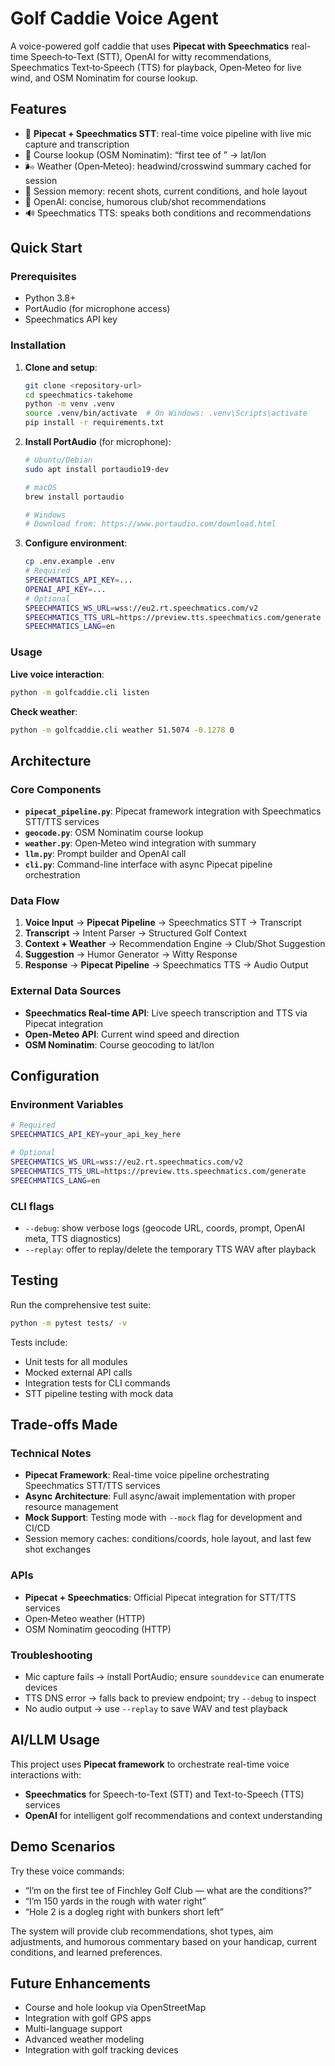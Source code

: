 # Golf Caddie Voice Agent

A voice-powered golf caddie that uses **Pipecat with Speechmatics** real-time Speech‑to‑Text (STT), OpenAI for witty recommendations, Speechmatics Text‑to‑Speech (TTS) for playback, Open‑Meteo for live wind, and OSM Nominatim for course lookup.

## Features

- 🎤 **Pipecat + Speechmatics STT**: real-time voice pipeline with live mic capture and transcription
- 🧭 Course lookup (OSM Nominatim): “first tee of <course>” → lat/lon
- 🌬️ Weather (Open‑Meteo): headwind/crosswind summary cached for session
- 🧠 Session memory: recent shots, current conditions, and hole layout
- 🤖 OpenAI: concise, humorous club/shot recommendations
- 🔊 Speechmatics TTS: speaks both conditions and recommendations

## Quick Start

### Prerequisites

- Python 3.8+
- PortAudio (for microphone access)
- Speechmatics API key

### Installation

1. **Clone and setup**:
   ```bash
   git clone <repository-url>
   cd speechmatics-takehome
   python -m venv .venv
   source .venv/bin/activate  # On Windows: .venv\Scripts\activate
   pip install -r requirements.txt
   ```

2. **Install PortAudio** (for microphone):
   ```bash
   # Ubuntu/Debian
   sudo apt install portaudio19-dev
   
   # macOS
   brew install portaudio
   
   # Windows
   # Download from: https://www.portaudio.com/download.html
   ```

3. **Configure environment**:
   ```bash
   cp .env.example .env
   # Required
   SPEECHMATICS_API_KEY=...
   OPENAI_API_KEY=...
   # Optional
   SPEECHMATICS_WS_URL=wss://eu2.rt.speechmatics.com/v2
   SPEECHMATICS_TTS_URL=https://preview.tts.speechmatics.com/generate
   SPEECHMATICS_LANG=en
   ```

### Usage

**Live voice interaction**:
```bash
python -m golfcaddie.cli listen
```

**Check weather**:
```bash
python -m golfcaddie.cli weather 51.5074 -0.1278 0
```

## Architecture

### Core Components

- **`pipecat_pipeline.py`**: Pipecat framework integration with Speechmatics STT/TTS services
- **`geocode.py`**: OSM Nominatim course lookup
- **`weather.py`**: Open‑Meteo wind integration with summary
- **`llm.py`**: Prompt builder and OpenAI call
- **`cli.py`**: Command-line interface with async Pipecat pipeline orchestration

### Data Flow

1. **Voice Input** → **Pipecat Pipeline** → Speechmatics STT → Transcript
2. **Transcript** → Intent Parser → Structured Golf Context
3. **Context + Weather** → Recommendation Engine → Club/Shot Suggestion
4. **Suggestion** → Humor Generator → Witty Response
5. **Response** → **Pipecat Pipeline** → Speechmatics TTS → Audio Output

### External Data Sources

- **Speechmatics Real-time API**: Live speech transcription and TTS via Pipecat integration
- **Open-Meteo API**: Current wind speed and direction
- **OSM Nominatim**: Course geocoding to lat/lon

## Configuration

### Environment Variables

```bash
# Required
SPEECHMATICS_API_KEY=your_api_key_here

# Optional
SPEECHMATICS_WS_URL=wss://eu2.rt.speechmatics.com/v2
SPEECHMATICS_TTS_URL=https://preview.tts.speechmatics.com/generate
SPEECHMATICS_LANG=en
```

### CLI flags

- `--debug`: show verbose logs (geocode URL, coords, prompt, OpenAI meta, TTS diagnostics)
- `--replay`: offer to replay/delete the temporary TTS WAV after playback

## Testing

Run the comprehensive test suite:
```bash
python -m pytest tests/ -v
```

Tests include:
- Unit tests for all modules
- Mocked external API calls
- Integration tests for CLI commands
- STT pipeline testing with mock data

## Trade-offs Made

### Technical Notes

- **Pipecat Framework**: Real-time voice pipeline orchestrating Speechmatics STT/TTS services
- **Async Architecture**: Full async/await implementation with proper resource management
- **Mock Support**: Testing mode with `--mock` flag for development and CI/CD
- Session memory caches: conditions/coords, hole layout, and last few shot exchanges

### APIs

- **Pipecat + Speechmatics**: Official Pipecat integration for STT/TTS services
- Open‑Meteo weather (HTTP)
- OSM Nominatim geocoding (HTTP)

### Troubleshooting

- Mic capture fails → install PortAudio; ensure `sounddevice` can enumerate devices
- TTS DNS error → falls back to preview endpoint; try `--debug` to inspect
- No audio output → use `--replay` to save WAV and test playback

## AI/LLM Usage

This project uses **Pipecat framework** to orchestrate real-time voice interactions with:
- **Speechmatics** for Speech-to-Text (STT) and Text-to-Speech (TTS) services
- **OpenAI** for intelligent golf recommendations and context understanding

## Demo Scenarios

Try these voice commands:

- “I’m on the first tee of Finchley Golf Club — what are the conditions?”
- “I’m 150 yards in the rough with water right”
- “Hole 2 is a dogleg right with bunkers short left”

The system will provide club recommendations, shot types, aim adjustments, and humorous commentary based on your handicap, current conditions, and learned preferences.

## Future Enhancements

- Course and hole lookup via OpenStreetMap
- Integration with golf GPS apps
- Multi-language support
- Advanced weather modeling
- Integration with golf tracking devices
